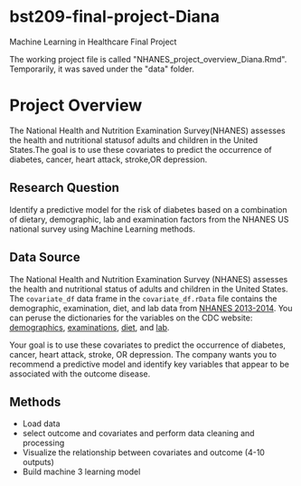 # bst209-final-project-Diana
Machine Learning in Healthcare Final Project

The working project file is called "NHANES_project_overview_Diana.Rmd". Temporarily, it was saved under the "data" folder.


# Project Overview

The National Health and Nutrition Examination Survey(NHANES) assesses the health and nutritional statusof adults and children in the United States.The goal is to use these covariates to predict the occurrence of diabetes, cancer, heart attack, stroke,OR depression.
   
## Research Question
   
Identify a predictive model for the risk of diabetes based on a combination of dietary, demographic, lab and examination factors  from the NHANES US national survey using Machine Learning methods.
   
## Data Source
   
The National Health and Nutrition Examination Survey (NHANES) assesses the health and nutritional status of adults and children in the United States. The `covariate_df` data frame in the `covariate_df.rData` file contains the demographic, examination, diet, and lab data from [NHANES 2013-2014](https://www.kaggle.com/datasets/cdc/national-health-and-nutrition-examination-survey). You can peruse the dictionaries for the variables on the CDC website: [demographics](https://wwwn.cdc.gov/Nchs/Nhanes/Search/variablelist.aspx?Component=Demographics&CycleBeginYear=2013), 
[examinations](https://wwwn.cdc.gov/Nchs/Nhanes/Search/variablelist.aspx?Component=Examination&CycleBeginYear=2013), 
[diet](https://wwwn.cdc.gov/Nchs/Nhanes/Search/variablelist.aspx?Component=Dietary&CycleBeginYear=2013), and
[lab](https://wwwn.cdc.gov/Nchs/Nhanes/Search/variablelist.aspx?Component=Laboratory&CycleBeginYear=2013). 

Your goal is to use these covariates to predict the occurrence of diabetes, cancer, heart attack, stroke, OR depression. The company wants you to recommend a predictive model and identify key variables that appear to be associated with the outcome disease. 
   
## Methods
* Load data 
* select outcome and covariates and perform data cleaning and processing
* Visualize the relationship between covariates and outcome (4-10 outputs)
* Build machine 3 learning model